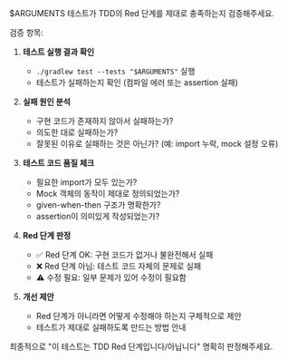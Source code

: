 $ARGUMENTS 테스트가 TDD의 Red 단계를 제대로 충족하는지 검증해주세요.

검증 항목:
1. **테스트 실행 결과 확인**
   - `./gradlew test --tests "$ARGUMENTS"` 실행
   - 테스트가 실패하는지 확인 (컴파일 에러 또는 assertion 실패)

2. **실패 원인 분석**
   - 구현 코드가 존재하지 않아서 실패하는가?
   - 의도한 대로 실패하는가?
   - 잘못된 이유로 실패하는 것은 아닌가? (예: import 누락, mock 설정 오류)

3. **테스트 코드 품질 체크**
   - 필요한 import가 모두 있는가?
   - Mock 객체의 동작이 제대로 정의되었는가?
   - given-when-then 구조가 명확한가?
   - assertion이 의미있게 작성되었는가?

4. **Red 단계 판정**
   - ✅ Red 단계 OK: 구현 코드가 없거나 불완전해서 실패
   - ❌ Red 단계 아님: 테스트 코드 자체의 문제로 실패
   - ⚠️ 수정 필요: 일부 문제가 있어 수정이 필요함

5. **개선 제안**
   - Red 단계가 아니라면 어떻게 수정해야 하는지 구체적으로 제안
   - 테스트가 제대로 실패하도록 만드는 방법 안내

최종적으로 "이 테스트는 TDD Red 단계입니다/아닙니다" 명확히 판정해주세요.
